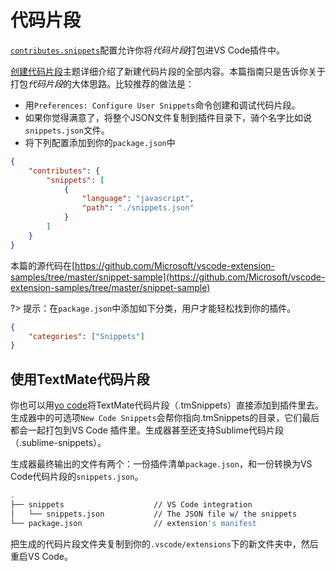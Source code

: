 # 代码片段

[`contributes.snippets`](https://code.visualstudio.com/api/references/contribution-points#contributes.snippets)配置允许你将*代码片段*打包进VS Code插件中。

[创建代码片段]()主题详细介绍了新建代码片段的全部内容。本篇指南只是告诉你关于打包*代码片段*的大体思路。比较推荐的做法是：

- 用`Preferences: Configure User Snippets`命令创建和调试代码片段。
- 如果你觉得满意了，将整个JSON文件复制到插件目录下，骑个名字比如说`snippets.json`文件。
- 将下列配置添加到你的`package.json`中

```json
{
	"contributes": {
		"snippets": [
			{
				"language": "javascript",
				"path": "./snippets.json"
			}
		]
	}
}
```
本篇的源代码在[https://github.com/Microsoft/vscode-extension-samples/tree/master/snippet-sample](https://github.com/Microsoft/vscode-extension-samples/tree/master/snippet-sample)

?> 提示：在`package.json`中添加如下分类，用户才能轻松找到你的插件。
```json
{
	"categories": ["Snippets"]
}
```

## 使用TextMate代码片段

你也可以用[yo code]()将TextMate代码片段（.tmSnippets）直接添加到插件里去。生成器中的可选项`New Code Snippets`会帮你指向.tmSnippets的目录，它们最后都会一起打包到VS Code 插件里。生成器甚至还支持Sublime代码片段（.sublime-snippets）。

生成器最终输出的文件有两个：一份插件清单`package.json`，和一份转换为VS Code代码片段的`snippets.json`。
```bash
.
├── snippets                    // VS Code integration
│   └── snippets.json           // The JSON file w/ the snippets
└── package.json                // extension's manifest
```
把生成的代码片段文件夹复制到你的`.vscode/extensions`下的新文件夹中，然后重启VS Code。